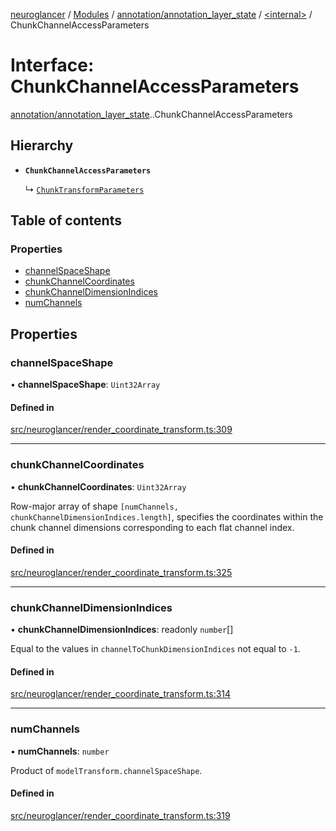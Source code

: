 [neuroglancer](../README.md) / [Modules](../modules.md) / [annotation/annotation\_layer\_state](../modules/annotation_annotation_layer_state.md) / [<internal\>](../modules/annotation_annotation_layer_state._internal_.md) / ChunkChannelAccessParameters

# Interface: ChunkChannelAccessParameters

[annotation/annotation_layer_state](../modules/annotation_annotation_layer_state.md).[<internal>](../modules/annotation_annotation_layer_state._internal_.md).ChunkChannelAccessParameters

## Hierarchy

- **`ChunkChannelAccessParameters`**

  ↳ [`ChunkTransformParameters`](annotation_annotation_layer_state._internal_.ChunkTransformParameters.md)

## Table of contents

### Properties

- [channelSpaceShape](annotation_annotation_layer_state._internal_.ChunkChannelAccessParameters.md#channelspaceshape)
- [chunkChannelCoordinates](annotation_annotation_layer_state._internal_.ChunkChannelAccessParameters.md#chunkchannelcoordinates)
- [chunkChannelDimensionIndices](annotation_annotation_layer_state._internal_.ChunkChannelAccessParameters.md#chunkchanneldimensionindices)
- [numChannels](annotation_annotation_layer_state._internal_.ChunkChannelAccessParameters.md#numchannels)

## Properties

### channelSpaceShape

• **channelSpaceShape**: `Uint32Array`

#### Defined in

[src/neuroglancer/render_coordinate_transform.ts:309](https://github.com/ActiveBrainAtlas2/neuroglancer/blob/1beb5d34/src/neuroglancer/render_coordinate_transform.ts#L309)

___

### chunkChannelCoordinates

• **chunkChannelCoordinates**: `Uint32Array`

Row-major array of shape `[numChannels, chunkChannelDimensionIndices.length]`, specifies the
coordinates within the chunk channel dimensions corresponding to each flat channel index.

#### Defined in

[src/neuroglancer/render_coordinate_transform.ts:325](https://github.com/ActiveBrainAtlas2/neuroglancer/blob/1beb5d34/src/neuroglancer/render_coordinate_transform.ts#L325)

___

### chunkChannelDimensionIndices

• **chunkChannelDimensionIndices**: readonly `number`[]

Equal to the values in `channelToChunkDimensionIndices` not equal to `-1`.

#### Defined in

[src/neuroglancer/render_coordinate_transform.ts:314](https://github.com/ActiveBrainAtlas2/neuroglancer/blob/1beb5d34/src/neuroglancer/render_coordinate_transform.ts#L314)

___

### numChannels

• **numChannels**: `number`

Product of `modelTransform.channelSpaceShape`.

#### Defined in

[src/neuroglancer/render_coordinate_transform.ts:319](https://github.com/ActiveBrainAtlas2/neuroglancer/blob/1beb5d34/src/neuroglancer/render_coordinate_transform.ts#L319)
